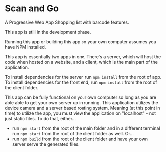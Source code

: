 # Scan and Go
A Progressive Web App Shopping list with barcode features.

This app is still in the development phase.

Running this app or building this app on your own computer assumes you have NPM installed.

This app is essentially two apps in one. There's a server, which will host the code when hosted on a website, and a client, which is the main part of the application.

To install dependencies for the server, run `npm install` from the root of app.
To install dependencies for the front end, run `npm install` from the root of the client folder.

This app can be fully functional on your own computer so long as you are able able to get your own server up in running.
This application utilizes the device camera and a server based routing system. Meaning (at this point in time) to utilize the app, you must view the
application on "localhost" - not just static files. To do that, either... 
* run `npm start` from the root of the main folder and in a different terminal run `npm start` from the root of the client folder as well. Or...
* run `npm build` from the root of the client folder and have your own server serve the generated files.

